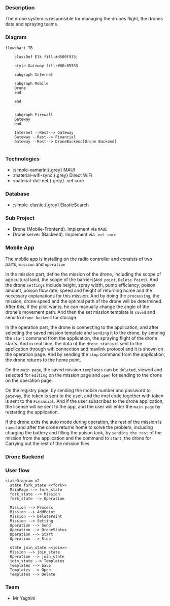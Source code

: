 ### Description
The drone system is responsible for managing the drones flight, the drones data and spraying teams.

### Diagram


``` mermaid
flowchart TB
    
    classDef Elk fill:#d500f933;
    
    style Gateway fill:#00c85333
    
    subgraph Internet
    
    subgraph Mobile
    Drone
    end
    
    end
    
        
    subgraph Firewall
    Gateway
    end
    
    Internet --Rest--> Gateway
    Gateway --Rest--> Financial
    Gateway --Rest--> DroneBackend[Drone Backend]
    
``` 


### Technologies

* :simple-xamarin:{.grey} MAUI
* :material-wifi-sync:{.grey} Direct WiFi
* :material-dot-net:{.grey} .net core

### Database

* :simple-elastic:{.grey} ElasticSearch

### Sub Project

* Drone (Mobile-Frontend). Implement via `MAUI`
* Drone server (Backend). Implement via `.net core`

### Mobile App

The mobile app is installing on the radio controller and consists of two parts, `mission` and `operation`

In the mission part, define the mission of the drone, including the scope of agricultural land, the scope of the barriers(`Add point`, `Delete Point`).
And the drone `settings` include height, spray width, pump efficiency, poison amount, poison flow rate, speed and height of returning home and the necessary explanations for this mission.
And by doing the `processing`, the mission, drone speed and the optimal path of the drone will be determined.
After this, if the pilot wants, he can manually change the angle of the drone's movement path.
And then the set mission template is `saved` and send to `drone backend` for storage.

In the operation part, the drone is connecting to the application, and after selecting the saved mission template and `sending` it to the drone, by sending the `start` command from the application, the spraying flight of the drone starts.
And in real time, the data of the `drone status` is sent to the application through wifi connection and mavlink protocol and it is shown on the operation page.
And by sending the `stop` command from the application, the drone returns to the home point.

On the `main page`, the saved mission `templates` can be `deleted`, viewed and selected for `editing` on the mission page and `open` for sending to the drone on the operation page.

On the registry page, by sending the mobile number and password to `gateway`, the token is sent to the user, and the imei code together with token is sent to the `Financial`.
And if the user subscribes to the drone application, the license will be sent to the app, and the user will enter the `main page` by restarting the application.

If the drone exits the auto mode during operation, the rest of the mission is `saved` and after the drone returns home to solve the problem, including charging the battery and filling the poison tank, by `sending the rest` of the mission from the application and the command to `start`, the drone for Carrying out the rest of the mission flies

### Drone Backend



### User flow
``` mermaid
stateDiagram-v2
  state fork_state <<fork>>
  MainPage --> fork_state
  fork_state --> Mission
  fork_state --> Operation

  Mission --> Process
  Mission --> AddPoint
  Mission --> DeletePoint
  Mission --> Setting
  Operation --> Send
  Operation --> DroneStatus
  Operation --> Start
  Operation --> Stop

  state join_state <<join>>
  Mission --> join_state
  Operation --> join_state
  join_state --> Templates
  Templates --> Save
  Templates --> Open
  Templates --> Delete
```

### Team
* Mr Yaghini